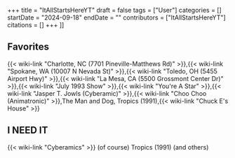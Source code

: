 +++
title = "ItAllStartsHereYT"
draft = false
tags = ["User"]
categories = []
startDate = "2024-09-18"
endDate = ""
contributors = ["ItAllStartsHereYT"]
citations = []
+++
]]

## Favorites

{{< wiki-link "Charlotte, NC (7701 Pineville-Matthews Rd)" >}},{{< wiki-link "Spokane, WA (10007 N Nevada St)" >}},{{< wiki-link "Toledo, OH (5455 Airport Hwy)" >}},{{< wiki-link "La Mesa, CA (5500 Grossmont Center Dr)" >}},{{< wiki-link "July 1993 Show" >}},{{< wiki-link "You're A Star" >}},{{< wiki-link "Jasper T. Jowls (Cyberamic)" >}},{{< wiki-link "Choo Choo (Animatronic)" >}},The Man and Dog, Tropics (1991),{{< wiki-link "Chuck E's House" >}}

## I NEED IT

{{< wiki-link "Cyberamics" >}} (of course)
Tropics (1991) (and others)
